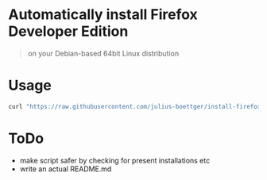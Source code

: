 # Automatically install Firefox Developer Edition
> on your Debian-based 64bit Linux distribution

# Usage
```bash
curl "https://raw.githubusercontent.com/julius-boettger/install-firefox-dev-linux/master/install_firefox_dev.sh" | bash -s "en_US"
```

# ToDo
- make script safer by checking for present installations etc
- write an actual README.md

